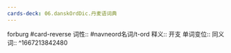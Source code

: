 ```yaml
---
cards-deck: 06.danskOrdDic.丹麦语词典
---
```


forburg #card-reverse 
词性::  #navneord名词/t-ord 
释义:: 开支
单词变位:: 
同义词:: 
^1667213842480
